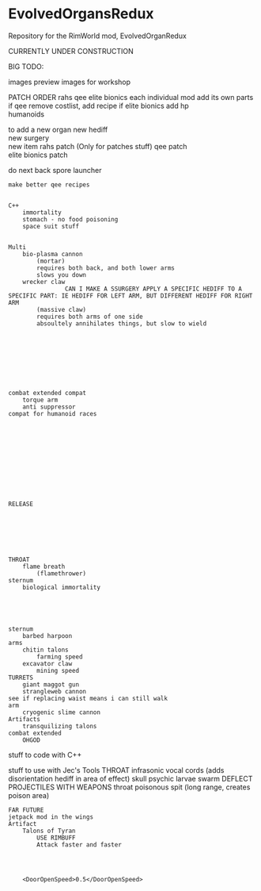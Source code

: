 # EvolvedOrgansRedux
Repository for the RimWorld mod, EvolvedOrganRedux

CURRENTLY UNDER CONSTRUCTION


BIG TODO:

images
    preview images for workshop


PATCH ORDER
    rahs
    qee
    elite bionics
    each individual mod
        add its own parts
        if qee
            remove costlist, add recipe
        if elite bionics
            add hp        
    humanoids


to add a new organ
    new hediff          
    new surgery         
    new item
    rahs patch (Only for patches stuff)
    qee patch         
    elite bionics patch

do next
    back
        spore launcher



    make better qee recipes


    C++
        immortality
        stomach - no food poisoning
        space suit stuff


    Multi
        bio-plasma cannon 
            (mortar)
            requires both back, and both lower arms
            slows you down
        wrecker claw 
                    CAN I MAKE A SSURGERY APPLY A SPECIFIC HEDIFF TO A SPECIFIC PART: IE HEDIFF FOR LEFT ARM, BUT DIFFERENT HEDIFF FOR RIGHT ARM
            (massive claw)
            requires both arms of one side
            absoultely annihilates things, but slow to wield



    





    combat extended compat
        torque arm
        anti suppressor
    compat for humanoid races












    RELEASE







    THROAT
        flame breath 
            (flamethrower)
    sternum
        biological immortality





    sternum
        barbed harpoon
    arms
        chitin talons
            farming speed
        excavator claw
            mining speed
    TURRETS
        giant maggot gun
        strangleweb cannon
    see if replacing waist means i can still walk
    arm
        cryogenic slime cannon
    Artifacts
        transquilizing talons
    combat extended
        OHGOD
    

stuff to code with C++
   
    

stuff to use with Jec's Tools
    THROAT
        infrasonic vocal cords 
            (adds disorientation hediff in area of effect)
    skull
        psychic larvae swarm
    DEFLECT PROJECTILES WITH WEAPONS
    throat
        poisonous spit 
        (long range, creates poison area)
    







    FAR FUTURE
    jetpack mod in the wings
    Artifact
        Talons of Tyran
            USE RIMBUFF
            Attack faster and faster
        



        <DoorOpenSpeed>0.5</DoorOpenSpeed>
